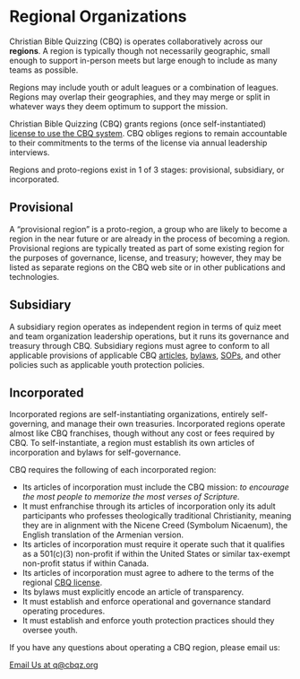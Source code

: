 # Regional Organizations

Christian Bible Quizzing (CBQ) is operates collaboratively across our **regions**. A region is typically though not necessarily geographic, small enough to support in-person meets but large enough to include as many teams as possible.

Regions may include youth or adult leagues or a combination of leagues. Regions may overlap their geographies, and they may merge or split in whatever ways they deem optimum to support the mission.

Christian Bible Quizzing (CBQ) grants regions (once self-instantiated) [license to use the CBQ system](license.md). CBQ obliges regions to remain accountable to their commitments to the terms of the license via annual leadership interviews.

Regions and proto-regions exist in 1 of 3 stages: provisional, subsidiary, or incorporated.

## Provisional

A “provisional region” is a proto-region, a group who are likely to become a region in the near future or are already in the process of becoming a region. Provisional regions are typically treated as part of some existing region for the purposes of governance, license, and treasury; however, they may be listed as separate regions on the CBQ web site or in other publications and technologies.

## Subsidiary

A subsidiary region operates as independent region in terms of quiz meet and team organization leadership operations, but it runs its governance and treasury through CBQ. Subsidiary regions must agree to conform to all applicable provisions of applicable CBQ [articles](articles.md), [bylaws](bylaws.md), [SOPs](SOPs.md), and other policies such as applicable youth protection policies.

## Incorporated

Incorporated regions are self-instantiating organizations, entirely self-governing, and manage their own treasuries. Incorporated regions operate almost like CBQ franchises, though without any cost or fees required by CBQ. To self-instantiate, a region must establish its own articles of incorporation and bylaws for self-governance.

CBQ requires the following of each incorporated region:

- Its articles of incorporation must include the CBQ mission: *to encourage the most people to memorize the most verses of Scripture.*
- It must enfranchise through its articles of incorporation only its adult participants who professes theologically traditional Christianity, meaning they are in alignment with the Nicene Creed (Symbolum Nicaenum), the English translation of the Armenian version.
- Its articles of incorporation must require it operate such that it qualifies as a 501(c)(3) non-profit if within the United States or similar tax-exempt non-profit status if within Canada.
- Its articles of incorporation must agree to adhere to the terms of the regional [CBQ license](license.md).
- Its bylaws must explicitly encode an article of transparency.
- It must establish and enforce operational and governance standard operating procedures.
- It must establish and enforce youth protection practices should they oversee youth.

If you have any questions about operating a CBQ region, please email us:

<a href="mailto:q@cbqz.org" class="button colored">Email Us at q@cbqz.org</a>
